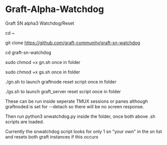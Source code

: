 # Graft-Alpha-Watchdog

Graft SN alpha3 Watchdog/Reset

cd ~

git clone https://github.com/graft-community/graft-sn-watchdog

cd graft-sn-watchdog

sudo chmod +x gn.sh once in folder

sudo chmod +x gs.sh once in folder

./gn.sh to launch graftnode reset script once in folder

./gs.sh to launch graft_server reset script once in folder

These can be run inside seperate TMUX sessions or panes although graftnoded is set for --detach so there will be no screen response.

Then run python3 snwatchdog.py inside the folder, once both above .sh scripts are loaded.

Currently the snwatchdog script looks for only 1 sn "your own" in the sn list and resets both graft instances if this occurs
